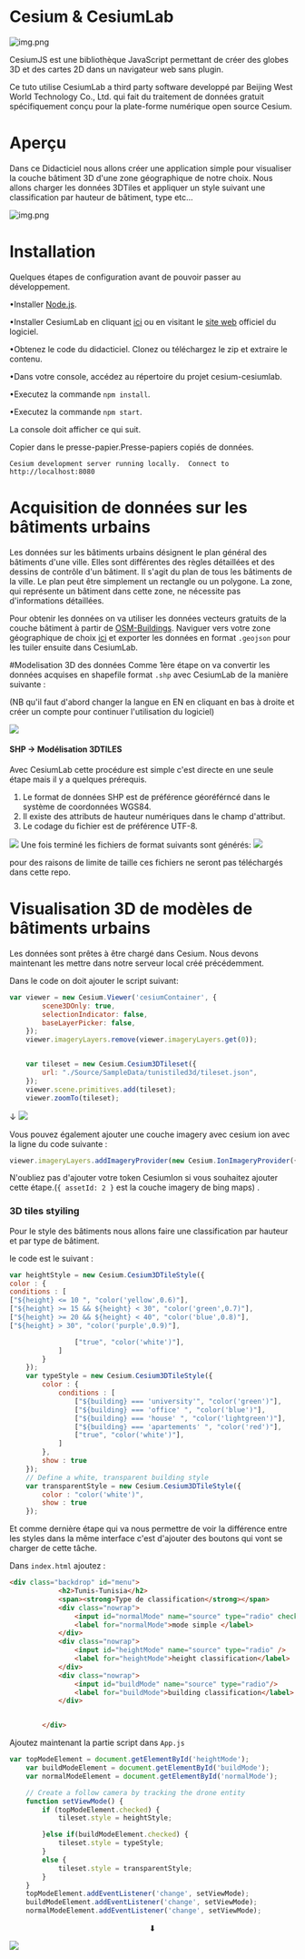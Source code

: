 # Cesium & CesiumLab
![img.png](./MarkdownAssets/Background.png)

CesiumJS est une bibliothèque JavaScript permettant de créer des globes 3D et des cartes 2D dans un navigateur web sans plugin.


Ce tuto utilise CesiumLab a third party software developpé par Beijing West World Technology Co., Ltd. 
qui fait du traitement de données gratuit spécifiquement conçu pour la plate-forme numérique open source Cesium.

# Aperçu

Dans ce Didacticiel nous allons créer une application simple pour visualiser la couche bâtiment 3D d'une zone géographique de notre
choix. Nous allons charger les données 3DTiles et appliquer un style suivant une classification
par hauteur de bâtiment, type etc…

![img.png](./MarkdownAssets/apercu.jpg)

# Installation

Quelques étapes de configuration avant de pouvoir passer au développement.

•Installer [Node.js](https://nodejs.org/en/).

•Installer CesiumLab en cliquant [ici](http://www.cesiumlab.com/app/cesiumlab2_2.3.8.exe) ou en visitant le [site web](http://www.cesiumlab.com/)
officiel du logiciel.

•Obtenez le code du didacticiel. Clonez ou téléchargez le zip et extraire le contenu.

•Dans votre console, accédez au répertoire du projet cesium-cesiumlab.

•Executez la commande `npm install`.

•Executez la commande `npm start`.

La console doit afficher ce qui suit.

Copier dans le presse-papier.Presse-papiers copiés de données.

`Cesium development server running locally.  Connect to http://localhost:8080`

# Acquisition de données sur les bâtiments urbains

Les données sur les bâtiments urbains désignent le plan général des bâtiments d'une ville. Elles sont différentes des règles détaillées et des dessins de contrôle d'un bâtiment.
Il s'agit du plan de tous les bâtiments de la ville. Le plan peut être simplement un rectangle ou un polygone. La zone, qui représente un bâtiment dans cette zone, ne nécessite pas d'informations détaillées.

Pour obtenir les données on va utiliser les données vecteurs gratuits de la couche bâtiment à partir de [OSM-Buildings](https://osmbuildings.org/).
Naviguer vers votre zone géographique de choix [ici](https://overpass-turbo.eu/) et exporter les données en format
`.geojson` pour les tuiler ensuite dans CesiumLab.

#Modelisation 3D des données 
Comme 1ère étape on va convertir les données acquises en shapefile format `.shp` avec CesiumLab de la manière suivante :

(NB qu'il faut d'abord changer la langue en EN en cliquant en bas à droite et créer un compte pour continuer l'utilisation du logiciel)

![](./MarkdownAssets/geotoshp.png)
#### SHP -> Modélisation 3DTILES
Avec CesiumLab cette procédure est simple c'est directe en une seule étape mais il y a quelques prérequis.

1. Le format de données SHP est de préférence géoréférncé dans le système de coordonnées WGS84.
2. Il existe des attributs de hauteur numériques dans le champ d'attribut.
3. Le codage du fichier est de préférence UTF-8.

![](./MarkdownAssets/3dtiling.png)
Une fois terminé les fichiers de format suivants sont générés:
![](./MarkdownAssets/tileset.jpg)

pour des raisons de limite de taille ces fichiers ne seront pas téléchargés dans cette repo.

# Visualisation 3D de modèles de bâtiments urbains

Les données sont prêtes à être chargé dans Cesium. Nous devons maintenant les mettre dans notre serveur local créé précédemment.

Dans le code on doit ajouter le script suivant:
````js
var viewer = new Cesium.Viewer('cesiumContainer', {
        scene3DOnly: true,
        selectionIndicator: false,
        baseLayerPicker: false,
    });
    viewer.imageryLayers.remove(viewer.imageryLayers.get(0));


    var tileset = new Cesium.Cesium3DTileset({
        url: "./Source/SampleData/tunistiled3d/tileset.json",
    });
    viewer.scene.primitives.add(tileset);
    viewer.zoomTo(tileset);
````
↓
![](MarkdownAssets/blue.jpg)

Vous pouvez également ajouter une couche imagery avec cesium ion avec la ligne du code suivante :

```js 
viewer.imageryLayers.addImageryProvider(new Cesium.IonImageryProvider({ assetId: 2 })); 
```
N'oubliez pas d'ajouter votre token CesiumIon si vous souhaitez ajouter cette étape.(``{ assetId: 2 }`` est la couche imagery de bing maps)
.

### 3D tiles styiling

Pour le style des bâtiments nous allons faire une classification par hauteur et par type de bâtiment.

le code est le suivant :

```js
var heightStyle = new Cesium.Cesium3DTileStyle({
color : {
conditions : [
["${height} <= 10 ", "color('yellow',0.6)"],
["${height} >= 15 && ${height} < 30", "color('green',0.7)"],
["${height} >= 20 && ${height} < 40", "color('blue',0.8)"],
["${height} > 30", "color('purple',0.9)"],

                ["true", "color('white')"],
            ]
        }
    });
    var typeStyle = new Cesium.Cesium3DTileStyle({
        color : {
            conditions : [
                ["${building} === 'university'", "color('green')"],
                ["${building} === 'office' ", "color('blue')"],
                ["${building} === 'house' ", "color('lightgreen')"],
                ["${building} === 'apartements' ", "color('red')"],
                ["true", "color('white')"],
            ]
        },
        show : true
    });
    // Define a white, transparent building style
    var transparentStyle = new Cesium.Cesium3DTileStyle({
        color : "color('white')",
        show : true
    });
```
Et comme dernière étape qui va nous permettre de voir la différence entre les styles dans la même interface c'est d'ajouter des boutons qui vont se charger de cette tâche.

Dans `index.html` ajoutez :

```html
<div class="backdrop" id="menu">
            <h2>Tunis-Tunisia</h2>
            <span><strong>Type de classification</strong></span>
            <div class="nowrap">
                <input id="normalMode" name="source" type="radio" checked/>
                <label for="normalMode">mode simple </label>
            </div>
            <div class="nowrap">
                <input id="heightMode" name="source" type="radio" />
                <label for="heightMode">height classification</label>
            </div>
            <div class="nowrap">
                <input id="buildMode" name="source" type="radio"/>
                <label for="buildMode">building classification</label>
            </div>


        </div>
```

Ajoutez maintenant la partie script dans ``App.js``

```js
var topModeElement = document.getElementById('heightMode');
    var buildModeElement = document.getElementById('buildMode');
    var normalModeElement = document.getElementById('normalMode');

    // Create a follow camera by tracking the drone entity
    function setViewMode() {
        if (topModeElement.checked) {
            tileset.style = heightStyle;

        }else if(buildModeElement.checked) {
            tileset.style = typeStyle;
        }
        else {
            tileset.style = transparentStyle;
        }
    }
    topModeElement.addEventListener('change', setViewMode);
    buildModeElement.addEventListener('change', setViewMode);
    normalModeElement.addEventListener('change', setViewMode);
   ```
<p align="center"> ⬇  </p>

![](MarkdownAssets/final.jpg)
